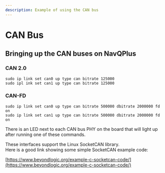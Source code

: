 ```yaml
---
description: Example of using the CAN bus
---
```


# CAN Bus

## Bringing up the CAN buses on NavQPlus

### CAN 2.0

```
sudo ip link set can0 up type can bitrate 125000
sudo ipl ink set can1 up type can bitrate 125000
```

### CAN-FD

```
sudo ip link set can0 up type can bitrate 500000 dbitrate 2000000 fd on
sudo ip link set can1 up type can bitrate 500000 dbitrate 2000000 fd on
```

There is an LED next to each CAN bus PHY on the board that will light up after running one of these commands.

These interfaces support the Linux SocketCAN library. \
Here is a good link showing some simple SocketCAN example code:

[https://www.beyondlogic.org/example-c-socketcan-code/](https://www.beyondlogic.org/example-c-socketcan-code/)
